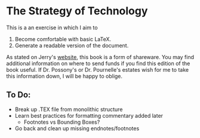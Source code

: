 # The Strategy of Technology
This is a an exercise in which I aim to 
  1. Become comfortable with basic LaTeX. 
  2. Generate a readable version of the document.

As stated on Jerry's [website](https://www.jerrypournelle.com/slowchange/Strat.html), this book is a form of shareware. You may find additional information on where to send funds if you find this edition of the book useful. If Dr. Possony's or Dr. Pournelle's estates wish for me to take this information down, I will be happy to oblige.

## To Do:
  - Break up .TEX file from monolithic structure
  - Learn best practices for formatting commentary added later
    - Footnotes vs Bounding Boxes?
  - Go back and clean up missing endnotes/footnotes
